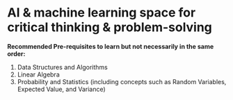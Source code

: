 # AI & machine learning space for critical thinking & problem-solving

**Recommended Pre-requisites to learn but not necessarily in the same order:**

1) Data Structures and Algorithms
2) Linear Algebra
3) Probability and Statistics (including concepts such as Random Variables, Expected Value, and Variance)
